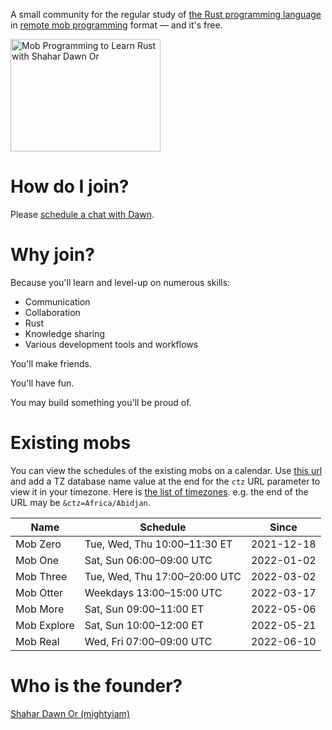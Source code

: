 A small community for the regular study of [the Rust programming language][rust] in [remote mob programming] format — and it's free.

<a
  href="http://www.youtube.com/watch?feature=player_embedded&v=nxNDo-7Fyfk"
  target="_blank">
  <img
    src="http://img.youtube.com/vi/nxNDo-7Fyfk/0.jpg"
    alt="Mob Programming to Learn Rust with Shahar Dawn Or" width="240" height="180"/>
</a>

# How do I join?

Please [schedule a chat with Dawn][schedule].

# Why join?

Because you'll learn and level-up on numerous skills:

- Communication
- Collaboration
- Rust
- Knowledge sharing
- Various development tools and workflows

You'll make friends.

You'll have fun.

You may build something you'll be proud of.

# Existing mobs

You can view the schedules of the existing mobs on a calendar.
Use [this url][calendar] and add a TZ database name value at the end for the `ctz` URL parameter to view it in your timezone.
Here is [the list of timezones][timezones].
e.g. the end of the URL may be `&ctz=Africa/Abidjan`.

| Name | Schedule | Since |
| --- | --- | --- |
| Mob Zero | Tue, Wed, Thu 10:00–11:30 ET | 2021-12-18 |
| Mob One | Sat, Sun 06:00–09:00 UTC | 2022-01-02 |
| Mob Three | Tue, Wed, Thu 17:00–20:00 UTC | 2022-03-02 |
| Mob Otter | Weekdays 13:00–15:00 UTC | 2022-03-17 |
| Mob More | Sat, Sun 09:00–11:00 ET | 2022-05-06 |
| Mob Explore | Sat, Sun 10:00–12:00 ET | 2022-05-21 |
| Mob Real | Wed, Fri 07:00–09:00 UTC | 2022-06-10 |

# Who is the founder?

[Shahar Dawn Or (mightyiam)][mightyiam]

[schedule]: https://calendly.com/mightyiam
[rust]: https://www.rust-lang.org/
[remote mob programming]: https://remotemobprogramming.org/
[mightyiam]: https://github.com/mightyiam
[calendar]: https://calendar.google.com/calendar/u/0/embed?src=e7v8tv7rcfmp1mde6l8dhk9uts@group.calendar.google.com&mode=week&showTabs=0&ctz=
[timezones]: https://en.wikipedia.org/wiki/List_of_tz_database_time_zones